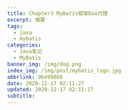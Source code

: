 ```yaml
---
title: Chapter3 MyBatis框架Dao代理
excerpt: 摘要
tags:
  - java
  - mybatis
categories:
  - Java笔记
  - MyBatis
banner_img: /img/dog.png
index_img: /img/post/mybatis_logo.jpg
abbrlink: 9b499888
date: 2020-12-17 02:11:27
updated: 2020-12-17 02:11:27
subtitle:
---
```


